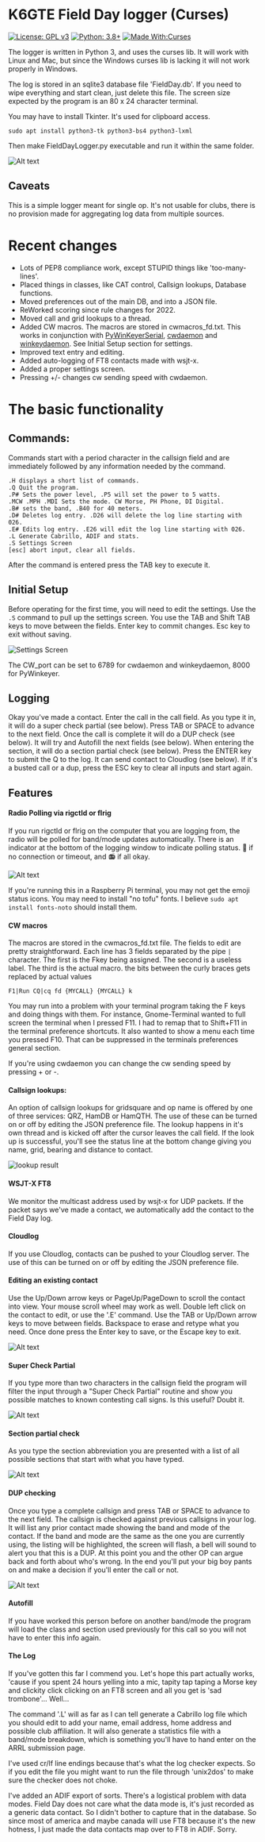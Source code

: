 # K6GTE Field Day logger (Curses)

[![License: GPL v3](https://img.shields.io/badge/License-GPLv3-blue.svg)](https://www.gnu.org/licenses/gpl-3.0)  [![Python: 3.8+](https://img.shields.io/badge/python-3.8+-blue.svg)](https://www.python.org/downloads/)  [![Made With:Curses](https://img.shields.io/badge/Made%20with-Curses-green)](https://docs.python.org/3/library/curses.html)

The logger is written in Python 3, and uses the curses lib. It will work with Linux and Mac, but since the Windows curses lib is lacking it will not work properly in Windows.

The log is stored in an sqlite3 database file 'FieldDay.db'. If you need to wipe everything and start clean, just delete this file. The screen size expected by the program is an 80 x 24 character terminal. 

You may have to install Tkinter. It's used for clipboard access.

`sudo apt install python3-tk python3-bs4 python3-lxml`

Then make FieldDayLogger.py executable and run it within the same folder.

![Alt text](https://github.com/mbridak/FieldDayLogger-Curses/raw/master/pics/logger.png)


## Caveats
This is a simple logger meant for single op. It's not usable for clubs, there is no provision made for aggregating log data from multiple sources.

# Recent changes

* Lots of PEP8 compliance work, except STUPID things like 'too-many-lines'.
* Placed things in classes, like CAT control, Callsign lookups, Database functions.
* Moved preferences out of the main DB, and into a JSON file.
* ReWorked scoring since rule changes for 2022.
* Moved call and grid lookups to a thread.
* Added CW macros. The macros are stored in cwmacros_fd.txt. This works in conjunction with [PyWinKeyerSerial](https://github.com/mbridak/PyWinKeyerSerial), [cwdaemon](https://github.com/acerion/cwdaemon) and [winkeydaemon](https://github.com/N0NB/winkeydaemon). See Initial Setup section for settings.
* Improved text entry and editing.
* Added auto-logging of FT8 contacts made with wsjt-x.
* Added a proper settings screen.
* Pressing +/- changes cw sending speed with cwdaemon.


# The basic functionality

## Commands:
Commands start with a period character in the callsign field and are immediately followed by any information needed by the command.

```
.H displays a short list of commands.
.Q Quit the program.
.P# Sets the power level, .P5 will set the power to 5 watts.
.MCW .MPH .MDI Sets the mode. CW Morse, PH Phone, DI Digital.
.B# sets the band, .B40 for 40 meters.
.D# Deletes log entry. .D26 will delete the log line starting with 026.
.E# Edits log entry. .E26 will edit the log line starting with 026.
.L Generate Cabrillo, ADIF and stats.
.S Settings Screen
[esc] abort input, clear all fields.
```

After the command is entered press the TAB key to execute it.

## Initial Setup
Before operating for the first time, you will need to edit the settings. Use the `.S` command to pull up the settings screen. You use the TAB and Shift TAB keys to move between the fields. Enter key to commit changes. Esc key to exit without saving.

![Settings Screen](pics/settings_screen.png)

The CW_port can be set to 6789 for cwdaemon and winkeydaemon, 8000 for PyWinkeyer.

## Logging
Okay you've made a contact. Enter the call in the call field. As you type it in, it will do a super check partial (see below). Press TAB or SPACE to advance to the next field. Once the call is complete it will do a DUP check (see below). It will try and Autofill the next fields (see below). When entering the section, it will do a section partial check (see below). Press the ENTER key to submit the Q to the log. It can send contact to Cloudlog (see below). If it's a busted call or a dup, press the ESC key to clear all inputs and start again.

## Features

#### Radio Polling via rigctld or flrig
If you run rigctld or flrig on the computer that you are logging from, the radio will be polled for band/mode updates automatically. There is an indicator at the bottom of the logging window to indicate polling status. :anger: if no connection or timeout, and :radio: if all okay.

![Alt text](pics/rigctld.png)

If you're running this in a Raspberry Pi terminal, you may not get the emoji status icons. You may need to install "no tofu" fonts. I believe `sudo apt install fonts-noto` should install them.


#### CW macros
The macros are stored in the cwmacros_fd.txt file. The fields to edit are pretty straightforward. Each line has 3 fields separated by the pipe `|` character. The first is the Fkey being assigned. The second is a useless label. The third is the actual macro. the bits between the curly braces gets replaced by actual values

`F1|Run CQ|cq fd {MYCALL} {MYCALL} k`

You may run into a problem with your terminal program taking the F keys and doing things with them.
For instance, Gnome-Terminal wanted to full screen the terminal when I pressed F11.
I had to remap that to Shift+F11 in the terminal preference shortcuts.
It also wanted to show a menu each time you pressed F10.
That can be suppressed in the terminals preferences general section.

If you're using cwdaemon you can change the cw sending speed by pressing + or -.

#### Callsign lookups:
An option of callsign lookups for gridsquare and op name is offered by one of three services: QRZ, HamDB or HamQTH. The use of these can be turned on or off by editing the JSON preference file. The lookup happens in it's own thread and is kicked off after the cursor leaves the call field. If the look up is successful, you'll see the status line at the bottom change giving you name, grid, bearing and distance to contact.

![lookup result](pics/lookup-result.png)

#### WSJT-X FT8
We monitor the multicast address used by wsjt-x for UDP packets. If the packet says we've made a contact, we automatically add the contact to the Field Day log.

#### Cloudlog
If you use Cloudlog, contacts can be pushed to your Cloudlog server.
The use of this can be turned on or off by editing the JSON preference file.


#### Editing an existing contact
Use the Up/Down arrow keys or PageUp/PageDown to scroll the contact into view. Your mouse scroll wheel may work as well. Double left click on the contact to edit, or use the '.E' command. Use the TAB or Up/Down arrow keys to move between fields. Backspace to erase and retype what you need.
Once done press the Enter key to save, or the Escape key to exit.

![Alt text](https://github.com/mbridak/FieldDayLogger-Curses/raw/master/pics/editcontact.png)

#### Super Check Partial
If you type more than two characters in the callsign field the program will filter the input through a "Super Check Partial" routine and show you possible matches to known contesting call signs. Is this useful? Doubt it.

![Alt text](https://github.com/mbridak/FieldDayLogger-Curses/raw/master/pics/scp.png)

#### Section partial check
As you type the section abbreviation you are presented with a list of all possible sections that start with what you have typed.

![Alt text](https://github.com/mbridak/FieldDayLogger-Curses/raw/master/pics/sectioncheckpartial.png)

#### DUP checking
Once you type a complete callsign and press TAB or SPACE to advance to the next field. The callsign is checked against previous callsigns in your log. It will list any prior contact made showing the band and mode of the contact. If the band and mode are the same as the one you are currently using, the listing will be highlighted, the screen will flash, a bell will sound to alert you that this is a DUP. At this point you and the other OP can argue back and forth about who's wrong. In the end you'll put your big boy pants on and make a decision if you'll enter the call or not.

![Alt text](https://github.com/mbridak/FieldDayLogger-Curses/raw/master/pics/dupe_check.png)


#### Autofill
If you have worked this person before on another band/mode the program will load the class and section used previously for this call so you will not have to enter this info again.

#### The Log
If you've gotten this far I commend you. Let's hope this part actually works, 'cause if you spent 24 hours yelling into a mic, tapity tap taping a Morse key and clickity click clicking on an FT8 screen and all you get is 'sad trombone'... Well...

The command '.L' will as far as I can tell generate a Cabrillo log file which you should edit to add your name, email address, home address and possible club affiliation. It will also generate a statistics file with a band/mode breakdown, which is something you'll have to hand enter on the ARRL submission page.

I've used cr/lf line endings because that's what the log checker expects. So if you edit the file you might want to run the file through 'unix2dos' to make sure the checker does not choke. 

I've added an ADIF export of sorts. There's a logistical problem with data modes. Field Day does not care what the data mode is, it's just recorded as a generic data contact. So I didn't bother to capture that in the database. So since most of america and maybe canada will use FT8 because it's the new hotness, I just made the data contacts map over to FT8 in ADIF. Sorry. 
